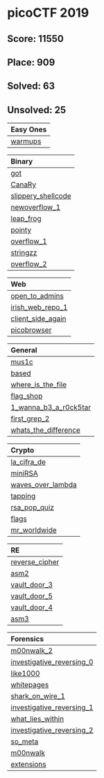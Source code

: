 # picoCTF 2019

## Score: 11550
## Place: 909
## Solved: 63
## Unsolved: 25

|Easy Ones|
|:--------|
|[warmups](./pico2019/warmups/)|

|Binary|
|:--------|
|[got](./pico2019/binary/got/)|
|[CanaRy](./pico2019/binary/CanaRy/)|
|[slippery_shellcode](./pico2019/binary/slippery_shellcode/)|
|[newoverflow_1](./pico2019/binary/newoverflow_1/)|
|[leap_frog](./pico2019/binary/leap_frog/)|
|[pointy](./pico2019/binary/pointy/)|
|[overflow_1](./pico2019/binary/overflow_1/)|
|[stringzz](./pico2019/binary/stringzz/)|
|[overflow_2](./pico2019/binary/overflow_2/)|

|Web|
|:--------|
|[open_to_admins](./pico2019/web/open_to_admins/)|
|[irish_web_repo_1](./pico2019/web/irish_web_repo_1/)|
|[client_side_again](./pico2019/web/client_side_again/)|
|[picobrowser](./pico2019/web/picobrowser/)|

|General|
|:--------|
|[mus1c](./pico2019/general/mus1c/)|
|[based](./pico2019/general/based/)|
|[where_is_the_file](./pico2019/general/where_is_the_file/)|
|[flag_shop](./pico2019/general/flag_shop/)|
|[1_wanna_b3_a_r0ck5tar](./pico2019/general/1_wanna_b3_a_r0ck5tar/)|
|[first_grep_2](./pico2019/general/first_grep_2/)|
|[whats_the_difference](./pico2019/general/whats_the_difference/)|

|Crypto|
|:--------|
|[la_cifra_de](./pico2019/crypto/la_cifra_de/)|
|[miniRSA](./pico2019/crypto/miniRSA/)|
|[waves_over_lambda](./pico2019/crypto/waves_over_lambda/)|
|[tapping](./pico2019/crypto/tapping/)|
|[rsa_pop_quiz](./pico2019/crypto/rsa_pop_quiz/)|
|[flags](./pico2019/crypto/flags/)|
|[mr_worldwide](./pico2019/crypto/mr_worldwide/)|

|RE|
|:--------|
|[reverse_cipher](./pico2019/re/reverse_cipher/)|
|[asm2](./pico2019/re/asm2/)|
|[vault_door_3](./pico2019/re/vault_door_3/)|
|[vault_door_5](./pico2019/re/vault_door_5/)|
|[vault_door_4](./pico2019/re/vault_door_4/)|
|[asm3](./pico2019/re/asm3/)|

|Forensics|
|:--------|
|[m00nwalk_2](./pico2019/forensics/m00nwalk_2/)|
|[investigative_reversing_0](./pico2019/forensics/investigative_reversing_0/)|
|[like1000](./pico2019/forensics/like1000/)|
|[whitepages](./pico2019/forensics/whitepages/)|
|[shark_on_wire_1](./pico2019/forensics/shark_on_wire_1/)|
|[investigative_reversing_1](./pico2019/forensics/investigative_reversing_1/)|
|[what_lies_within](./pico2019/forensics/what_lies_within/)|
|[investigative_reversing_2](./pico2019/forensics/investigative_reversing_2/)|
|[so_meta](./pico2019/forensics/so_meta/)|
|[m00nwalk](./pico2019/forensics/m00nwalk/)|
|[extensions](./pico2019/forensics/extensions/)|